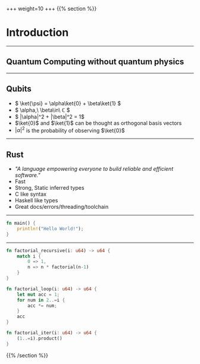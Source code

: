 +++
weight=10
+++
{{% section %}}
# Introduction

---

## Quantum Computing without quantum physics

---

## Qubits


- $ \ket{\psi} = \alpha\ket{0} + \beta\ket{1} $
- $ \alpha,\ \beta\in\  ℂ $
- $ |\alpha|^2 + |\beta|^2 = 1$
- $\ket{0}$ and $\ket{1}$ can be thought as orthogonal basis vectors
- $|\alpha|^2$ is the probability of observing $\ket{0}$

---

## Rust

- *"A language empowering everyone
to build reliable and efficient software."* 
- Fast
- Strong, Static inferred types
- C like syntax
- Haskell like types
- Great docs/errors/threading/toolchain

---
```rust
fn main() {
    println!("Hello World!");
}
```
---
```rust
fn factorial_recursive(i: u64) -> u64 {
    match i {
        0 => 1,
        n => n * factorial(n-1)
    }
}

fn factorial_loop(i: u64) -> u64 {
    let mut acc = 1;
    for num in 2..=i {
        acc *= num;
    }
    acc
}

fn factorial_iter(i: u64) -> u64 {
    (1..=i).product()
}
```



{{% /section %}}

